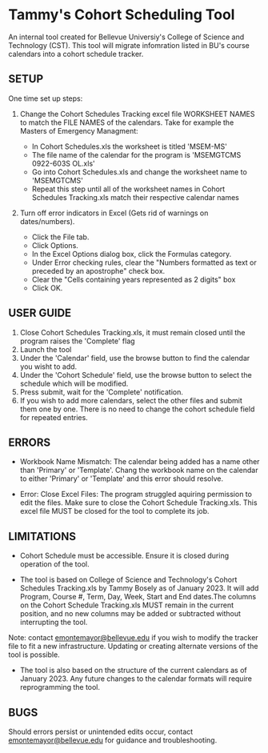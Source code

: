 # Tammy's Cohort Scheduling Tool 
An internal tool created for Bellevue Universiy's College of Science and Technology (CST).
This tool will migrate infomration listed in BU's course calendars into a cohort schedule tracker.


SETUP
-----------------------------------------------------------------------------------------	
One time set up steps:
1. Change the Cohort Schedules Tracking excel file WORKSHEET NAMES to match the FILE NAMES of the calendars. Take for example the Masters of Emergency Managment:
	- In Cohort Schedules.xls the worksheet is titled 'MSEM-MS'
	- The file name of the calendar for the program is 'MSEMGTCMS 0922-603S OL.xls'
	- Go into Cohort Schedules.xls and change the worksheet name to 'MSEMGTCMS'
	- Repeat this step until all of the worksheet names in Cohort Schedules 
	  Tracking.xls match their respective calendar names
	
2. Turn off error indicators in Excel (Gets rid of warnings on dates/numbers).
	- Click the File tab.
	- Click Options.
	- In the Excel Options dialog box, click the Formulas category.
	- Under Error checking rules, clear the "Numbers formatted as text or preceded by 
	  an apostrophe" check box.
	- Clear the "Cells containing years represented as 2 digits" box 
	- Click OK.

USER GUIDE
-----------------------------------------------------------------------------------------
1. Close Cohort Schedules Tracking.xls, it must remain closed until the program raises the 'Complete' flag
2. Launch the tool
3. Under the 'Calendar' field, use the browse button to find the calendar you wisht to add.
4. Under the 'Cohort Schedule' field, use the browse button to select the schedule which will be modified.
5. Press submit, wait for the 'Complete' notification.
6. If you wish to add more calendars, select the other files and submit them one by one. There is no need to change the cohort schedule field for repeated entries. 

ERRORS
-----------------------------------------------------------------------------------------	
- Workbook Name Mismatch: The calendar being added has a name other than 'Primary' or 
  'Template'. Chang the workbook name on the calendar to either 'Primary' or 'Template' and this error should resolve. 

- Error: Close Excel Files: The program struggled aquiring permission to edit the files. Make sure to close the Cohort Schedule Tracking.xls. This excel file MUST be closed for the tool to complete its job.

LIMITATIONS
-----------------------------------------------------------------------------------------	
- Cohort Schedule must be accessible. Ensure it is closed during operation of the tool.
	
- The tool is based on College of Science and Technology's Cohort Schedules Tracking.xls by Tammy Bosely as of January 2023. It will add Program, Course #, Term, Day, Week, Start and End dates.The columns on the Cohort Schedule Tracking.xls MUST remain in the current position, and no new columns may be added or subtracted without interrupting the tool. 

Note: contact emontemayor@bellevue.edu if you wish to modify the tracker file to fit a new infrastructure. Updating or creating alternate versions of the tool is possible.
		
- The tool is also based on the structure of the current calendars as of January 2023. Any future changes to the calendar formats will require reprogramming the tool.

BUGS
-----------------------------------------------------------------------------------------	
Should errors persist or unintended edits occur, contact emontemayor@bellevue.edu for guidance and troubleshooting. 